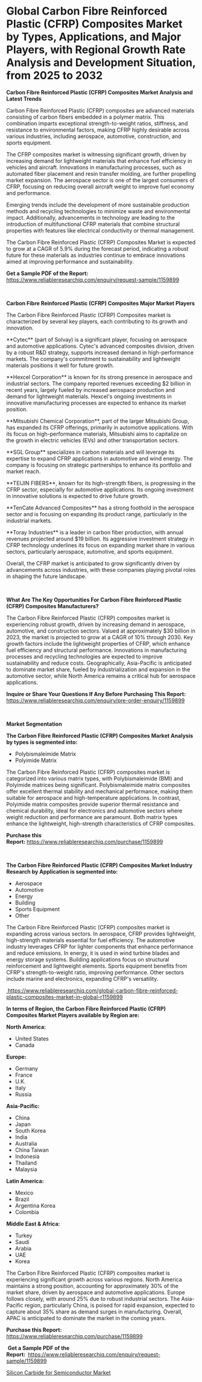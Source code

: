 <p><h1>Global Carbon Fibre Reinforced Plastic (CFRP) Composites Market by Types, Applications, and Major Players, with Regional Growth Rate Analysis and Development Situation, from 2025 to 2032</h1></p><p><strong>Carbon Fibre Reinforced Plastic (CFRP) Composites Market Analysis and Latest Trends</strong></p>
<p><p>Carbon Fibre Reinforced Plastic (CFRP) composites are advanced materials consisting of carbon fibers embedded in a polymer matrix. This combination imparts exceptional strength-to-weight ratios, stiffness, and resistance to environmental factors, making CFRP highly desirable across various industries, including aerospace, automotive, construction, and sports equipment.</p><p>The CFRP composites market is witnessing significant growth, driven by increasing demand for lightweight materials that enhance fuel efficiency in vehicles and aircraft. Innovations in manufacturing processes, such as automated fiber placement and resin transfer molding, are further propelling market expansion. The aerospace sector is one of the largest consumers of CFRP, focusing on reducing overall aircraft weight to improve fuel economy and performance.</p><p>Emerging trends include the development of more sustainable production methods and recycling technologies to minimize waste and environmental impact. Additionally, advancements in technology are leading to the introduction of multifunctional CFRP materials that combine structural properties with features like electrical conductivity or thermal management.</p><p>The Carbon Fibre Reinforced Plastic (CFRP) Composites Market is expected to grow at a CAGR of 5.9% during the forecast period, indicating a robust future for these materials as industries continue to embrace innovations aimed at improving performance and sustainability.</p></p>
<p><strong>Get a Sample PDF of the Report:&nbsp;</strong> <a href="https://www.reliableresearchiq.com/enquiry/request-sample/1159899?utm_campaign=3282&utm_medium=2&utm_source=Github&utm_content=ia&utm_term=02042025&utm_id=carbon-fibre-reinforced-plastic-cfrp-composites">https://www.reliableresearchiq.com/enquiry/request-sample/1159899</a></p>
<p>&nbsp;</p>
<p><strong>Carbon Fibre Reinforced Plastic (CFRP) Composites Major Market Players</strong></p>
<p><p>The Carbon Fibre Reinforced Plastic (CFRP) Composites market is characterized by several key players, each contributing to its growth and innovation. </p><p>**Cytec** (part of Solvay) is a significant player, focusing on aerospace and automotive applications. Cytec's advanced composites division, driven by a robust R&D strategy, supports increased demand in high-performance markets. The company's commitment to sustainability and lightweight materials positions it well for future growth.</p><p>**Hexcel Corporation** is known for its strong presence in aerospace and industrial sectors. The company reported revenues exceeding $2 billion in recent years, largely fueled by increased aerospace production and demand for lightweight materials. Hexcel's ongoing investments in innovative manufacturing processes are expected to enhance its market position.</p><p>**Mitsubishi Chemical Corporation**, part of the larger Mitsubishi Group, has expanded its CFRP offerings, primarily in automotive applications. With its focus on high-performance materials, Mitsubishi aims to capitalize on the growth in electric vehicles (EVs) and other transportation sectors.</p><p>**SGL Group** specializes in carbon materials and will leverage its expertise to expand CFRP applications in automotive and wind energy. The company is focusing on strategic partnerships to enhance its portfolio and market reach.</p><p>**TEIJIN FIBERS**, known for its high-strength fibers, is progressing in the CFRP sector, especially for automotive applications. Its ongoing investment in innovative solutions is expected to drive future growth.</p><p>**TenCate Advanced Composites** has a strong foothold in the aerospace sector and is focusing on expanding its product range, particularly in the industrial markets.</p><p>**Toray Industries** is a leader in carbon fiber production, with annual revenues projected around $19 billion. Its aggressive investment strategy in CFRP technology underlines its focus on expanding market share in various sectors, particularly aerospace, automotive, and sports equipment.</p><p>Overall, the CFRP market is anticipated to grow significantly driven by advancements across industries, with these companies playing pivotal roles in shaping the future landscape.</p></p>
<p>&nbsp;</p>
<p><strong>What Are The Key Opportunities For Carbon Fibre Reinforced Plastic (CFRP) Composites Manufacturers?</strong></p>
<p><p>The Carbon Fibre Reinforced Plastic (CFRP) composites market is experiencing robust growth, driven by increasing demand in aerospace, automotive, and construction sectors. Valued at approximately $30 billion in 2023, the market is projected to grow at a CAGR of 10% through 2030. Key growth factors include the lightweight properties of CFRP, which enhance fuel efficiency and structural performance. Innovations in manufacturing processes and recycling technologies are expected to improve sustainability and reduce costs. Geographically, Asia-Pacific is anticipated to dominate market share, fueled by industrialization and expansion in the automotive sector, while North America remains a critical hub for aerospace applications.</p></p>
<p><strong>Inquire or Share Your Questions If Any Before Purchasing This Report:</strong> <a href="https://www.reliableresearchiq.com/enquiry/pre-order-enquiry/1159899?utm_campaign=3282&utm_medium=2&utm_source=Github&utm_content=ia&utm_term=02042025&utm_id=carbon-fibre-reinforced-plastic-cfrp-composites">https://www.reliableresearchiq.com/enquiry/pre-order-enquiry/1159899</a></p>
<p>&nbsp;</p>
<p><strong>Market Segmentation</strong></p>
<p><strong>The Carbon Fibre Reinforced Plastic (CFRP) Composites Market Analysis by types is segmented into:</strong></p>
<p><ul><li>Polybismaleimide Matrix</li><li>Polyimide Matrix</li></ul></p>
<p><p>The Carbon Fibre Reinforced Plastic (CFRP) composites market is categorized into various matrix types, with Polybismaleimide (BMI) and Polyimide matrices being significant. Polybismaleimide matrix composites offer excellent thermal stability and mechanical performance, making them suitable for aerospace and high-temperature applications. In contrast, Polyimide matrix composites provide superior thermal resistance and chemical durability, ideal for electronics and automotive sectors where weight reduction and performance are paramount. Both matrix types enhance the lightweight, high-strength characteristics of CFRP composites.</p></p>
<p><strong>Purchase this Report:&nbsp;</strong><a href="https://www.reliableresearchiq.com/purchase/1159899?utm_campaign=3282&utm_medium=2&utm_source=Github&utm_content=ia&utm_term=02042025&utm_id=carbon-fibre-reinforced-plastic-cfrp-composites">https://www.reliableresearchiq.com/purchase/1159899</a></p>
<p>&nbsp;</p>
<p><strong>The Carbon Fibre Reinforced Plastic (CFRP) Composites Market Industry Research by Application is segmented into:</strong></p>
<p><ul><li>Aerospace</li><li>Automotive</li><li>Energy</li><li>Building</li><li>Sports Equipment</li><li>Other</li></ul></p>
<p><p>The Carbon Fibre Reinforced Plastic (CFRP) composites market is expanding across various sectors. In aerospace, CFRP provides lightweight, high-strength materials essential for fuel efficiency. The automotive industry leverages CFRP for lighter components that enhance performance and reduce emissions. In energy, it is used in wind turbine blades and energy storage systems. Building applications focus on structural reinforcement and lightweight elements. Sports equipment benefits from CFRP's strength-to-weight ratio, improving performance. Other sectors include marine and electronics, expanding CFRP's versatility.</p></p>
<p><a href="https://www.reliableresearchiq.com/global-carbon-fibre-reinforced-plastic-composites-market-in-global-r1159899?utm_campaign=3282&utm_medium=2&utm_source=Github&utm_content=ia&utm_term=02042025&utm_id=carbon-fibre-reinforced-plastic-cfrp-composites">&nbsp;https://www.reliableresearchiq.com/global-carbon-fibre-reinforced-plastic-composites-market-in-global-r1159899</a></p>
<p><strong>In terms of Region, the Carbon Fibre Reinforced Plastic (CFRP) Composites Market Players available by Region are:</strong></p>
<p>
    <p> <strong> North America: </strong>
        <ul>
            <li>United States</li>
            <li>Canada</li>
        </ul>
        </p> 
    <p> <strong> Europe: </strong>
        <ul>
            <li>Germany</li>
            <li>France</li>
            <li>U.K.</li>
            <li>Italy</li>
            <li>Russia</li>
        </ul>
        </p> 
    <p> <strong> Asia-Pacific: </strong>
        <ul>
            <li>China</li>
            <li>Japan</li>
            <li>South Korea</li>
            <li>India</li>
            <li>Australia</li>
            <li>China Taiwan</li>
            <li>Indonesia</li>
            <li>Thailand</li>
            <li>Malaysia</li>
        </ul>
        </p> 
    <p> <strong> Latin America: </strong>
        <ul>
            <li>Mexico</li>
            <li>Brazil</li>
            <li>Argentina Korea</li>
            <li>Colombia</li>
        </ul>
        </p> 
    <p> <strong> Middle East & Africa: </strong>
        <ul>
            <li>Turkey</li>
            <li>Saudi</li>
            <li>Arabia</li>
            <li>UAE</li>
            <li>Korea</li>
        </ul>
    </p>
    </p>
<p><p>The Carbon Fibre Reinforced Plastic (CFRP) composites market is experiencing significant growth across various regions. North America maintains a strong position, accounting for approximately 30% of the market share, driven by aerospace and automotive applications. Europe follows closely, with around 25% due to robust industrial sectors. The Asia-Pacific region, particularly China, is poised for rapid expansion, expected to capture about 35% share as demand surges in manufacturing. Overall, APAC is anticipated to dominate the market in the coming years.</p></p>
<p><strong>Purchase this Report: </strong><a href="https://www.reliableresearchiq.com/purchase/1159899?utm_campaign=3282&utm_medium=2&utm_source=Github&utm_content=ia&utm_term=02042025&utm_id=carbon-fibre-reinforced-plastic-cfrp-composites">https://www.reliableresearchiq.com/purchase/1159899</a></p>
<p>&nbsp;<strong>Get a Sample PDF of the Report:&nbsp;&nbsp;</strong><a href="https://www.reliableresearchiq.com/enquiry/request-sample/1159899?utm_campaign=3282&utm_medium=2&utm_source=Github&utm_content=ia&utm_term=02042025&utm_id=carbon-fibre-reinforced-plastic-cfrp-composites">https://www.reliableresearchiq.com/enquiry/request-sample/1159899</a></p>
<p><strong></strong></p>
<p><p><a href="https://github.com/denbelnmer50/Market-Research-Report-List-1/blob/main/silicon-carbide-for-semiconductor-market.md?utm_campaign=3282&utm_medium=2&utm_source=Github&utm_content=ia&utm_term=02042025&utm_id=carbon-fibre-reinforced-plastic-cfrp-composites">Silicon Carbide for Semiconductor Market</a></p></p>